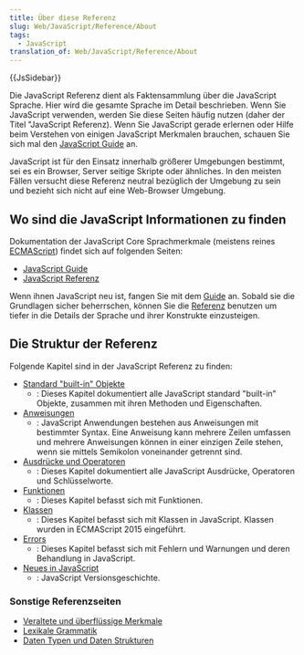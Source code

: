 ```yaml
---
title: Über diese Referenz
slug: Web/JavaScript/Reference/About
tags:
  - JavaScript
translation_of: Web/JavaScript/Reference/About
---
```

{{JsSidebar}}

Die JavaScript Referenz dient als Faktensammlung über die JavaScript Sprache. Hier wird die gesamte Sprache im Detail beschrieben. Wenn Sie JavaScript verwenden, werden Sie diese Seiten häufig nutzen (daher der Titel "JavaScript Referenz). Wenn Sie JavaScript gerade erlernen oder Hilfe beim Verstehen von einigen JavaScript Merkmalen brauchen, schauen Sie sich mal den [JavaScript Guide](/de/docs/Web/JavaScript/Guide) an.

JavaScript ist für den Einsatz innerhalb größerer Umgebungen bestimmt, sei es ein Browser, Server seitige Skripte oder ähnliches. In den meisten Fällen versucht diese Referenz neutral bezüglich der Umgebung zu sein und bezieht sich nicht auf eine Web-Browser Umgebung.

## Wo sind die JavaScript Informationen zu finden

Dokumentation der JavaScript Core Sprachmerkmale (meistens reines [ECMAScript](/de/docs/Web/JavaScript/Language_Resources)) findet sich auf folgenden Seiten:

- [JavaScript Guide](/de/docs/Web/JavaScript/Guide)
- [JavaScript Referenz](/de/docs/Web/JavaScript/Reference)

Wenn ihnen JavaScript neu ist, fangen Sie mit dem [Guide](/de/docs/Web/JavaScript/Guide) an. Sobald sie die Grundlagen sicher beherrschen, können Sie die [Referenz](/de/docs/Web/JavaScript/Reference) benutzen um tiefer in die Details der Sprache und ihrer Konstrukte einzusteigen.

## Die Struktur der Referenz

Folgende Kapitel sind in der JavaScript Referenz zu finden:

- [Standard "built-in" Objekte](/de/docs/Web/JavaScript/Reference/Global_Objects)
  - : Dieses Kapitel dokumentiert alle JavaScript standard "built-in" Objekte, zusammen mit ihren Methoden und Eigenschaften.
- [Anweisungen](/de/docs/Web/JavaScript/Reference/Anweisungen)
  - : JavaScript Anwendungen bestehen aus Anweisungen mit bestimmter Syntax. Eine Anweisung kann mehrere Zeilen umfassen und mehrere Anweisungen können in einer einzigen Zeile stehen, wenn sie mittels Semikolon voneinander getrennt sind.
- [Ausdrücke und Operatoren](/de/docs/Web/JavaScript/Reference/Operators)
  - : Dieses Kapitel dokumentiert alle JavaScript Ausdrücke, Operatoren und Schlüsselworte.
- [Funktionen](/de/docs/Web/JavaScript/Reference/Functions_and_function_scope)
  - : Dieses Kapitel befasst sich mit Funktionen.
- [Klassen](/de/docs/Web/JavaScript/Reference/Klassen)
  - : Dieses Kapitel befasst sich mit Klassen in JavaScript. Klassen wurden in ECMAScript 2015 eingeführt.
- [Errors](/de/docs/Web/JavaScript/Reference/Fehler)
  - : Dieses Kapitel befasst sich mit Fehlern und Warnungen und deren Behandlung in JavaScript.
- [Neues in JavaScript](/de/docs/Web/JavaScript/New_in_JavaScript)
  - : JavaScript Versionsgeschichte.

### Sonstige Referenzseiten

- [Veraltete und überflüssige Merkmale](/de/docs/Web/JavaScript/Reference/Deprecated_and_obsolete_features)
- [Lexikale Grammatik](/de/docs/Web/JavaScript/Reference/Lexical_grammar)
- [Daten Typen und Daten Strukturen](/de/docs/Web/JavaScript/Data_structures)
